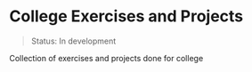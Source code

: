 <h1>College Exercises and Projects</h1>

>Status: In development

Collection of exercises and projects done for college
